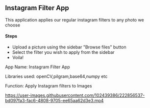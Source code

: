 ## Instagram Filter App

This application applies our regular instagram filters to any photo we choose

#### Steps
- Upload a picture using the sidebar "Browse files" button
- Select the filter you wish to apply from the sidebar
- Voila!

App Name: Instagram Filter App

Libraries used: openCV,pilgram,base64,numpy etc

Function: Apply Instagram filters to Images

https://user-images.githubusercontent.com/102439386/222856537-bd097fa3-fac6-4808-9705-ee65aa62d3e3.mp4

